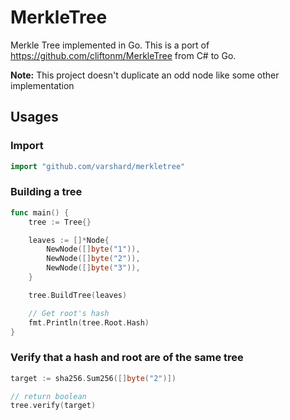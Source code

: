 # MerkleTree

Merkle Tree implemented in Go.
This is a port of https://github.com/cliftonm/MerkleTree from C# to Go.

**Note:** This project doesn't duplicate an odd node like some other implementation

## Usages

### Import
```go
import "github.com/varshard/merkletree"
```

### Building a tree

```go
func main() {
	tree := Tree{}

	leaves := []*Node{
		NewNode([]byte("1")),
		NewNode([]byte("2")),
		NewNode([]byte("3")),
	}

	tree.BuildTree(leaves)

	// Get root's hash
	fmt.Println(tree.Root.Hash)
}
```

### Verify that a hash and root are of the same tree
```go
target := sha256.Sum256([]byte("2")])

// return boolean
tree.verify(target)
```
